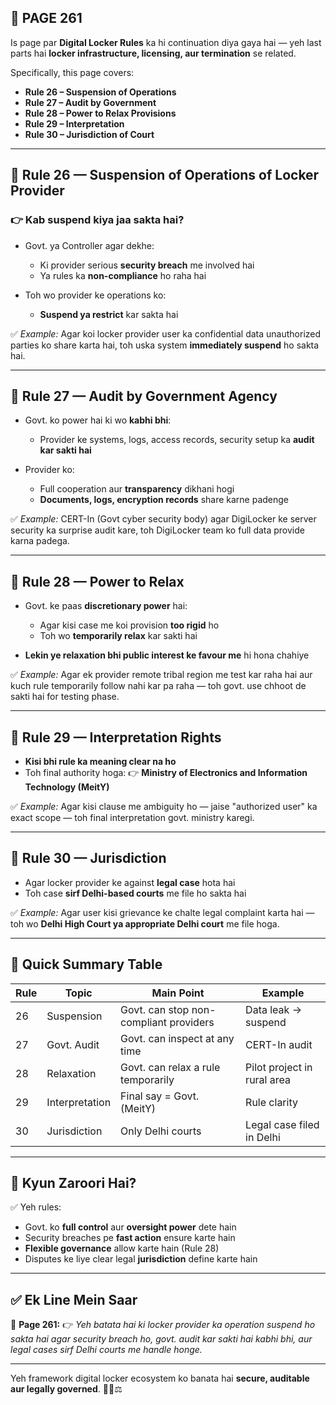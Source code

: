 ## 📄 **PAGE 261**

Is page par **Digital Locker Rules** ka hi continuation diya gaya hai — yeh last parts hai **locker infrastructure, licensing, aur termination** se related.

Specifically, this page covers:

* **Rule 26 – Suspension of Operations**
* **Rule 27 – Audit by Government**
* **Rule 28 – Power to Relax Provisions**
* **Rule 29 – Interpretation**
* **Rule 30 – Jurisdiction of Court**

---

## 🔹 **Rule 26 — Suspension of Operations of Locker Provider**

### 👉 Kab suspend kiya jaa sakta hai?

* Govt. ya Controller agar dekhe:

  * Ki provider serious **security breach** me involved hai
  * Ya rules ka **non-compliance** ho raha hai
* Toh wo provider ke operations ko:

  * **Suspend ya restrict** kar sakta hai

✅ *Example:*
Agar koi locker provider user ka confidential data unauthorized parties ko share karta hai, toh uska system **immediately suspend** ho sakta hai.

---

## 🔹 **Rule 27 — Audit by Government Agency**

* Govt. ko power hai ki wo **kabhi bhi**:

  * Provider ke systems, logs, access records, security setup ka **audit kar sakti hai**
* Provider ko:

  * Full cooperation aur **transparency** dikhani hogi
  * **Documents, logs, encryption records** share karne padenge

✅ *Example:*
CERT-In (Govt cyber security body) agar DigiLocker ke server security ka surprise audit kare, toh DigiLocker team ko full data provide karna padega.

---

## 🔹 **Rule 28 — Power to Relax**

* Govt. ke paas **discretionary power** hai:

  * Agar kisi case me koi provision **too rigid** ho
  * Toh wo **temporarily relax** kar sakti hai
* **Lekin ye relaxation bhi public interest ke favour me** hi hona chahiye

✅ *Example:*
Agar ek provider remote tribal region me test kar raha hai aur kuch rule temporarily follow nahi kar pa raha — toh govt. use chhoot de sakti hai for testing phase.

---

## 🔹 **Rule 29 — Interpretation Rights**

* **Kisi bhi rule ka meaning clear na ho**
* Toh final authority hoga:
  👉 **Ministry of Electronics and Information Technology (MeitY)**

✅ *Example:*
Agar kisi clause me ambiguity ho — jaise "authorized user" ka exact scope — toh final interpretation govt. ministry karegi.

---

## 🔹 **Rule 30 — Jurisdiction**

* Agar locker provider ke against **legal case** hota hai
* Toh case **sirf Delhi-based courts** me file ho sakta hai

✅ *Example:*
Agar user kisi grievance ke chalte legal complaint karta hai — toh wo **Delhi High Court ya appropriate Delhi court** me file hoga.

---

## 🧩 **Quick Summary Table**

| Rule | Topic          | Main Point                             | Example                     |
| ---- | -------------- | -------------------------------------- | --------------------------- |
| 26   | Suspension     | Govt. can stop non-compliant providers | Data leak → suspend         |
| 27   | Govt. Audit    | Govt. can inspect at any time          | CERT-In audit               |
| 28   | Relaxation     | Govt. can relax a rule temporarily     | Pilot project in rural area |
| 29   | Interpretation | Final say = Govt. (MeitY)              | Rule clarity                |
| 30   | Jurisdiction   | Only Delhi courts                      | Legal case filed in Delhi   |

---

## 🔹 **Kyun Zaroori Hai?**

✅ Yeh rules:

* Govt. ko **full control** aur **oversight power** dete hain
* Security breaches pe **fast action** ensure karte hain
* **Flexible governance** allow karte hain (Rule 28)
* Disputes ke liye clear legal **jurisdiction** define karte hain

---

## ✅ **Ek Line Mein Saar**

📌 **Page 261:**
👉 *Yeh batata hai ki locker provider ka operation suspend ho sakta hai agar security breach ho, govt. audit kar sakti hai kabhi bhi, aur legal cases sirf Delhi courts me handle honge.*

---

Yeh framework digital locker ecosystem ko banata hai **secure, auditable aur legally governed**. 🧾🔐⚖️
